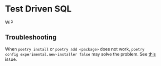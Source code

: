 # Test Driven SQL
WIP

## Troubleshooting
When `poetry install` or `poetry add <package>` does not work,
`poetry config experimental.new-installer false` may solve the problem.
See [this](https://github.com/python-poetry/poetry/issues/3352#issuecomment-732761629) issue.
